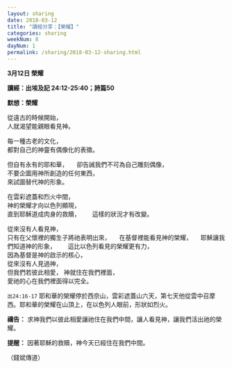 ```yaml
---
layout: sharing
date: 2018-03-12
title: "讀經分享：【榮耀】"
categories: sharing
weekNum: 8
dayNum: 1
permalink: /sharing/2018-03-12-sharing.html
---
```


**3月12日 榮耀**

**讀經：出埃及記 24:12-25:40；詩篇50**

**默想：榮耀**

從遠古的時候開始，          
人就渴望能親眼看見神。     

每一種古老的文化，          
都對自己的神靈有偶像化的表徵。       

但自有永有的耶和華，             
卻告誡我們不可為自己雕刻偶像，              
不要企圖用神所創造的任何東西，   
來試圖替代神的形象。    

在雲彩遮蓋和烈火中間，        
神的榮耀才向以色列顯現，          
直到耶穌道成肉身的救贖，             
這樣的狀況才有改變。       

從來沒有人看見神，            
只有在父懷裡的獨生子將祂表明出來，            
在基督裡能看見神的榮耀，             
耶穌讓我們知道神的形象，               
這比以色列看見的榮耀更有力，             
因為基督是神的啟示的核心，             
從來沒有人見過神，             
但我們若彼此相愛， 
神就住在我們裡面，                 
愛祂的心在我們裡面得以完全。

`出24:16-17` 耶和華的榮耀停於西奈山，雲彩遮蓋山六天，第七天他從雲中召摩西。耶和華的榮耀在山頂上，在以色列人眼前，形狀如烈火。

**禱告：**
求神我們以彼此相愛讓祂住在我們中間，讓人看見神，讓我們活出祂的榮耀。

**提醒：**
因著耶穌的救贖，神今天已經住在我們中間。

（錢斌傳道）

